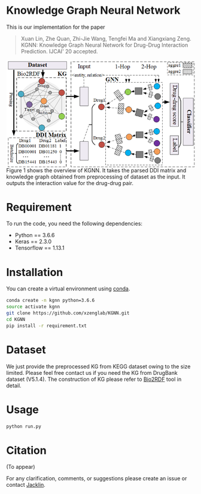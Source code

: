# Knowledge Graph Neural Network
This is our implementation for the paper
> Xuan Lin, Zhe Quan, Zhi-Jie Wang, Tengfei Ma and Xiangxiang Zeng. KGNN: Knowledge Graph Neural Network for Drug-Drug Interaction Prediction. IJCAI' 20 accepted.

<img align="center" src="Figure1.png">
Figure 1 shows the overview of KGNN. It takes the parsed DDI matrix and knowledge graph obtained from preprocessing of dataset as the input. It outputs the interaction value for the drug-drug pair. 

# Requirement
To run the code, you need the following dependencies:
* Python == 3.6.6
* Keras == 2.3.0
* Tensorflow == 1.13.1

# Installation
You can create a virtual environment using [conda](https://github.com/conda/conda).
```bash
conda create -n kgnn python=3.6.6  
source activate kgnn  
git clone https://github.com/xzenglab/KGNN.git  
cd KGNN  
pip install -r requirement.txt  
```

# Dataset
We just provide the preprocessed KG from KEGG dataset owing to the size limited. Please feel free contact us if you need the KG from DrugBank dataset (V5.1.4). The construction of KG please refer to [Bio2RDF](https://github.com/bio2rdf/bio2rdf-scripts/wiki) tool in detail.

# Usage
```bash
python run.py
```

# Citation
(To appear)

For any clarification, comments, or suggestions please create an issue or contact [Jacklin](Jack_lin@hnu.edu.cn).
